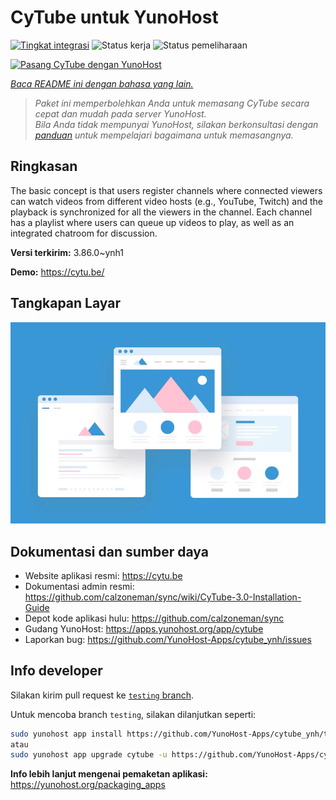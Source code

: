 <!--
N.B.: README ini dibuat secara otomatis oleh <https://github.com/YunoHost/apps/tree/master/tools/readme_generator>
Ini TIDAK boleh diedit dengan tangan.
-->

# CyTube untuk YunoHost

[![Tingkat integrasi](https://apps.yunohost.org/badge/integration/cytube)](https://ci-apps.yunohost.org/ci/apps/cytube/)
![Status kerja](https://apps.yunohost.org/badge/state/cytube)
![Status pemeliharaan](https://apps.yunohost.org/badge/maintained/cytube)

[![Pasang CyTube dengan YunoHost](https://install-app.yunohost.org/install-with-yunohost.svg)](https://install-app.yunohost.org/?app=cytube)

*[Baca README ini dengan bahasa yang lain.](./ALL_README.md)*

> *Paket ini memperbolehkan Anda untuk memasang CyTube secara cepat dan mudah pada server YunoHost.*  
> *Bila Anda tidak mempunyai YunoHost, silakan berkonsultasi dengan [panduan](https://yunohost.org/install) untuk mempelajari bagaimana untuk memasangnya.*

## Ringkasan

The basic concept is that users register channels where connected viewers can watch videos from different video hosts (e.g., YouTube, Twitch) and the playback is synchronized for all the viewers in the channel.
Each channel has a playlist where users can queue up videos to play, as well as an integrated chatroom for discussion.


**Versi terkirim:** 3.86.0~ynh1

**Demo:** <https://cytu.be/>

## Tangkapan Layar

![Tangkapan Layar pada CyTube](./doc/screenshots/example.jpg)

## Dokumentasi dan sumber daya

- Website aplikasi resmi: <https://cytu.be>
- Dokumentasi admin resmi: <https://github.com/calzoneman/sync/wiki/CyTube-3.0-Installation-Guide>
- Depot kode aplikasi hulu: <https://github.com/calzoneman/sync>
- Gudang YunoHost: <https://apps.yunohost.org/app/cytube>
- Laporkan bug: <https://github.com/YunoHost-Apps/cytube_ynh/issues>

## Info developer

Silakan kirim pull request ke [`testing` branch](https://github.com/YunoHost-Apps/cytube_ynh/tree/testing).

Untuk mencoba branch `testing`, silakan dilanjutkan seperti:

```bash
sudo yunohost app install https://github.com/YunoHost-Apps/cytube_ynh/tree/testing --debug
atau
sudo yunohost app upgrade cytube -u https://github.com/YunoHost-Apps/cytube_ynh/tree/testing --debug
```

**Info lebih lanjut mengenai pemaketan aplikasi:** <https://yunohost.org/packaging_apps>
